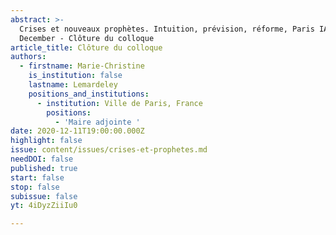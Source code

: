 ```yaml
---
abstract: >-
  Crises et nouveaux prophètes. Intuition, prévision, réforme, Paris IAS, 10-11
  December - Clôture du colloque
article_title: Clôture du colloque
authors:
  - firstname: Marie-Christine
    is_institution: false
    lastname: Lemardeley
    positions_and_institutions:
      - institution: Ville de Paris, France
        positions:
          - 'Maire adjointe '
date: 2020-12-11T19:00:00.000Z
highlight: false
issue: content/issues/crises-et-prophetes.md
needDOI: false
published: true
start: false
stop: false
subissue: false
yt: 4iDyzZiiIu0

---
```

<Youtube yt="4iDyzZiiIu0" caption="Clôture du colloque" start="false" stop="false"></Youtube>
